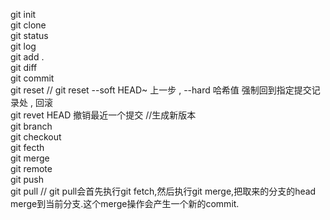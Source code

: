 git init  
git clone  
git status  
git log  
git add .   
git diff  
git commit  
git reset   // git reset --soft HEAD~ 上一步 , --hard 哈希值 强制回到指定提交记录处 , 回滚   
git revet HEAD  撤销最近一个提交 //生成新版本   
git branch   
git checkout   
git fecth   
git merge   
git remote   
git push   
git pull  //  git pull会首先执行git fetch,然后执行git merge,把取来的分支的head merge到当前分支.这个merge操作会产生一个新的commit.   






